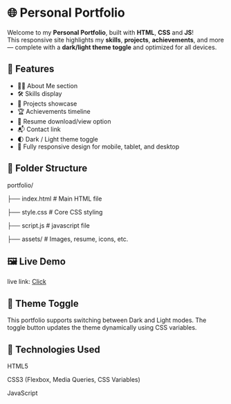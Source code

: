 # 🌐 Personal Portfolio 

Welcome to my **Personal Portfolio**, built with **HTML**, **CSS** and **JS**!  
This responsive site highlights my **skills**, **projects**, **achievements**, and more — complete with a **dark/light theme toggle** and optimized for all devices.

## 🚀 Features

- 👨‍💻 About Me section
- 🛠️ Skills display
- 📁 Projects showcase
- 🏆 Achievements timeline
- 📄 Resume download/view option
- 📬 Contact link
- 🌓 Dark / Light theme toggle
- 📱 Fully responsive design for mobile, tablet, and desktop

## 📂 Folder Structure

portfolio/

├── index.html # Main HTML file

├── style.css # Core CSS styling

├── script.js # javascript file

├── assets/ # Images, resume, icons, etc.

## 🖼️ Live Demo

live link:  [Click](https://parmeet-k.github.io/My_Portfolio/)

## 🌙 Theme Toggle

This portfolio supports switching between Dark and Light modes. The toggle button updates the theme dynamically using CSS variables.

## 🧠 Technologies Used
HTML5

CSS3 (Flexbox, Media Queries, CSS Variables)

JavaScript
